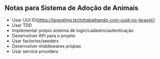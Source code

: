 ## Notas para Sistema de Adoção de Animais

- Usar UUI ID(https://laraveling.tech/trabalhando-com-uuid-no-laravel/)
- Usar TDD
- Implementar própio sistema de login/cadastro/autenticação
- Desenvolver API para o projeto
- Usar factories/seeders
- Desenvolver middlewares própias
- Usar service providers
